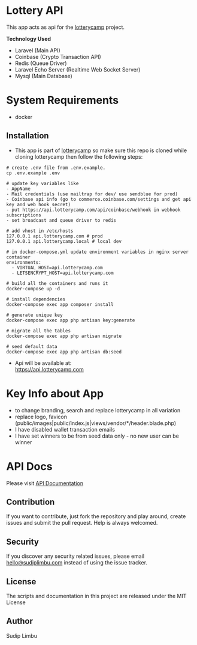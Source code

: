 # Lottery API
This app acts as api for the [lotterycamp](https://github.com/limvus/lotterycamp.git) project.

**Technology Used**
- Laravel (Main API)
- Coinbase (Crypto Transaction API)
- Redis (Queue Driver)
- Laravel Echo Server (Realtime Web Socket Server)
- Mysql (Main Database)

# System Requirements
- docker

## Installation
- This app is part of [lotterycamp](https://github.com/limvus/lotterycamp.git) so make sure this repo is 
cloned while cloning lotterycamp then follow the following steps:
```
# create .env file from .env.example. 
cp .env.example .env

# update key variables like
- AppName
- Mail credentials (use mailtrap for dev/ use sendblue for prod)
- Coinbase api info (go to commerce.coinbase.com/settings and get api key and web hook secret)
- put https://api.lotterycamp.com/api/coinbase/webhook in webhook subscriptions
- set broadcast and queue driver to redis

# add vhost in /etc/hosts
127.0.0.1 api.lotterycamp.com # prod
127.0.0.1 api.lotterycamp.local # local dev

# in docker-compose.yml update environment variables in nginx server container
environments:
  - VIRTUAL_HOST=api.lotterycamp.com
  - LETSENCRYPT_HOST=api.lotterycamp.com

# build all the containers and runs it
docker-compose up -d

# install dependencies
docker-compose exec app composer install

# generate unique key
docker-compose exec app php artisan key:generate

# migrate all the tables
docker-compose exec app php artisan migrate

# seed default data
docker-compose exec app php artisan db:seed
```
- Api will be available at:  
https://api.lotterycamp.com

# Key Info about App
- to change branding, search and replace lotterycamp in all variation
- replace logo, favicon (public/images|public/index.js|views/vendor/*/header.blade.php)
- I have disabled wallet transaction emails
- I have set winners to be from seed data only - no new user can be winner

# API Docs
Please visit [API Documentation](https://documenter.getpostman.com/view/3230491/TVsuBSRp)

## Contribution
If you want to contribute, just fork the repository and play around, create 
issues and submit the pull request. Help is always welcomed.

## Security
If you discover any security related issues, please email hello@sudiplimbu.com 
instead of using the issue tracker.

## License
The scripts and documentation in this project are released under the MIT License

## Author
Sudip Limbu
